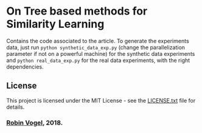 # On Tree based methods for Similarity Learning

Contains the code associated to the article. To generate the experiments data, just run 
`python synthetic_data_exp.py` 
(change the parallelization parameter if not on a powerful machine)
for the synthetic data experiments and `python real_data_exp.py`
for the real data experiments, with the right dependencies.

## License

This project is licensed under the MIT License - see the [LICENSE.txt](LICENSE.txt) file for details.

### [Robin Vogel](https://perso.telecom-paristech.fr/rvogel/), 2018.
